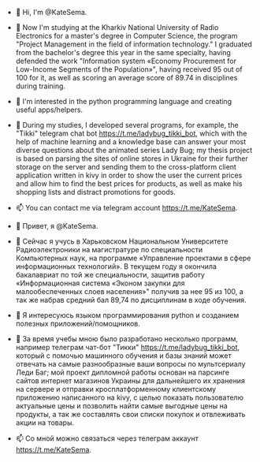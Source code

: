 - 👋 Hi, I'm @KateSema.
- 🌱 Now I'm studying at the Kharkiv National University of Radio Electronics for a master's degree in Computer Science, the program "Project Management in the field of information technology." I graduated from the bachelor's degree this year in the same specialty, having defended the work "Information system «Economy Procurement for Low-Income Segments of the Population»", having received 95 out of 100 for it, as well as scoring an average score of 89.74 in disciplines during training.
- 👀 I'm interested in the python programming language and creating useful apps/helpers.
- 💞️ During my studies, I developed several programs, for example, the "Tikki" telegram chat bot https://t.me/ladybug_tikki_bot, which with the help of machine learning and a knowledge base can answer your most diverse questions about the animated series Lady Bug; my thesis project is based on parsing the sites of online stores in Ukraine for their further storage on the server and sending them to the cross-platform client application written in kivy in order to show the user the current prices and allow him to find the best prices for products, as well as make his shopping lists and distract promotions for goods.
- 📫 You can contact me via telegram account https://t.me/KateSema.

- 👋 Привет, я @KateSema.
- 🌱 Сейчас я учусь в Харьковском Национальном Университете Радиоэлектроники на магистратуре по специальности Компьютерных наук, на программе «Управление проектами в сфере информационных технологий». В текущем году я окончила бакалавриат по той же специальности, защитив работу «Информационная система «Эконом закупки для малообеспеченных слоев населения»" получив за нее 95 из 100, а так же набрав средний бал 89,74 по дисциплинам в ходе обучения.
- 👀 Я интересуюсь языком программирования python и созданием полезных приложений/помощников. 
- 💞️ За время учебы мною было разработано несколько программ, например телеграм чат-бот "Тикки" https://t.me/ladybug_tikki_bot, который с помочью машинного обучения и базы знаний может отвечать на самые разнообразные ваши вопросы по мультсериалу Леди Баг; мой проект дипломной работы основан на парсинге сайтов интернет магазинов Украины для дальнейшего их хранения на сервере и отправки кросплатформенному клиентскому приложению написанного на kivy, с целью показать пользователю актуальные цены и позволить найти самые выгодные цены на продукты, а так же составлять свои списки покупок и отвлеживать акции на товары. 
- 📫 Со мной можно связаться через телеграм аккаунт https://t.me/KateSema.
